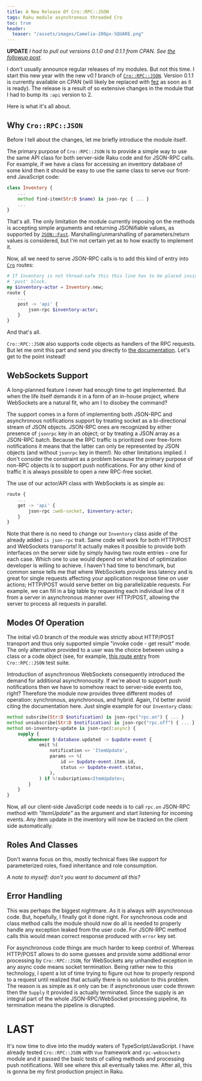 ```yaml
---
title: A New Release Of Cro::RPC::JSON
tags: Raku module asynchronous threaded Cro
toc: true
header:
  teaser: "/assets/images/Camelia-200px-SQUARE.png"
---
```


**UPDATE** _I had to pull out versions 0.1.0 and 0.1.1 from CPAN. See [the
followup post](/2021/01/28/Cro-RPC-JSON-Re-Release)._

I don't usually announce regular releases of my modules. But not this time. I
start this new year with the new _v0.1_ branch of
[`Cro::RPC::JSON`](https://github.com/vrurg/raku-Cro-RPC-JSON/tree/v0.1).
Version 0.1.1 is currently available on CPAN (will likely be replaced with
[fez](https://deathbyperl6.com/faq-zef-ecosystem) as soon as it is ready).  The
release is a result of so extensive changes in the module that I had to bump its
`:api` version to 2.

Here is what it's all about.

## Why `Cro::RPC::JSON`

Before I tell about the changes, let me briefly introduce the module itself.

The primary purpose of `Cro::RPC::JSON` is to provide a simple way to use the
same API class for both server-side Raku code and for JSON-RPC calls. For
example, if we have a class for accessing an inventory database of some kind
then it should be easy to use the same class to serve our front-end JavaScript
code:

```raku
class Inventory {
    ...
    method find-item(Str:D $name) is json-rpc { ... }
    ...
}
```

That's all. The only limitation the module currently imposing on the methods is
accepting simple arguments and returning JSONifiable values, as supported by
[`JSON::Fast`](https://modules.raku.org/dist/JSON::Fast:cpan:TIMOTIMO).
Marshalling/unmarshalling of parameters/return values is considered, but I'm not
certain yet as to how exactly to implement it.

Now, all we need to serve JSON-RPC calls is to add this kind of entry into 
[`Cro`](https://cro.services) routes:

```raku
# If Inventory is not thread-safe this this line has to be placed inside the
# 'post' block.
my $inventory-actor = Inventory.new;
route {
    ...
    post -> 'api' {
        json-rpc $inventory-actor;
    }
}
```

And that's all.

`Cro::RPC::JSON` also supports code objects as handlers of the RPC requests. But
let me omit this part and send you directly to [the
documentation](https://github.com/vrurg/raku-Cro-RPC-JSON#code-vs-object).
Let's get to the point instead!

## WebSockets Support

A long-planned feature I never had enough time to get implemented. But when the
life itself demands it in a form of an in-house project, where WebSockets are a
natural fit, who am I to disobey the command?

The support comes in a form of implementing both JSON-RPC and asynchronous
notifications support by treating socket as a bi-directional stream of JSON
objects. JSON-RPC ones are recognized by either presence of `jsonrpc` key in an
object; or by treating a JSON array as a JSON-RPC batch. Because the RPC traffic
is prioritized over free-form notifications it means that the latter can only be
represented by JSON objects (and without `jsonrpc` key in them!). No other
limitations implied. I don't consider the constraint as a problem because the
primary purpose of non-RPC objects is to support push notifications. For any
other kind of traffic it is always possible to open a new RPC-free socket.

The use of our actor/API class with WebSockets is as simple as:

```raku
route {
    ...
    get -> 'api' {
        json-rpc :web-socket, $inventory-actor;
    }
}
```

Note that there is no need to change our `Inventory` class aside of the already
added `is json-rpc` trait. Same code will work for both HTTP/POST and WebSockets
transports! It actually makes it possible to provide both interfaces on the
server side by simply having two route entries – one for each case. Which one to
use would depend on what kind of optimization developer is willing to achieve. I
haven't had time to benchmark, but common sense tells me that where WebSockets
provide less latency and is great for single requests affecting your application
response time on user actions; HTTP/POST would serve better on big
parallelizable requests. For example, we can fill in a big table by requesting
each individual line of it from a server in asynchronous manner over HTTP/POST,
allowing the server to process all requests in parallel.

## Modes Of Operation

The initial v0.0 branch of the module was strictly about HTTP/POST transport and
thus only supported simple "invoke code - get result" mode. The only alternative
provided to a user was the choice between using a class or a code object (see,
for example, [this route
entry](https://github.com/vrurg/raku-Cro-RPC-JSON/blob/63280821cc29235bb1c4d1e21045526590c58e0a/t/lib/Basic-JRPC.rakumod#L10)
from `Cro::RPC::JSON` test suite.

Introduction of asynchronous WebSockets consequently introduced the demand for
additional asynchronousity. If we're about to support push notifications then we
have to somehow react to server-side events too, right? Therefore the module now
provides three different modes of operation: synchronous, asynchronous, and
hybrid. Again, I'd better avoid citing the documentation here. Just single
example for our `Inventory` class:

```raku
method subsribe(Str:D $notification) is json-rpc("rpc.on") { ... }
method unsubscribe(Str:D $notification) is json-rpc("rpc.off") { ... }
method on-inventory-update is json-rpc(:async) {
    supply {
        whenever $!database.updated -> $update-event {
            emit %(
                notification => 'ItemUpdate',
                params => %(
                    id => $update-event.item.id,
                    status => $update-event.status,
                ),
            ) if %!subsriptions<ItemUpdate>;
        }
    }
}
```

Now, all our client-side JavaScript code needs is to call `rpc.on` JSON-RPC
method with _"ItemUpdate"_ as the argument and start listening for incoming
events. Any item update in the inventory will now be tracked on the client side
automatically.

## Roles And Classes

Don't wanna focus on this, mostly technical fixes like support for parameterized
roles, fixed inheritance and role consumption.

_A note to myself: don't you want to document all this?_

## Error Handling

This was perhaps the biggest nightmare. As it is always with asynchronous code.
But, hopefully, I finally got it done right. For synchronous code and class
method calls the module should now do all is needed to properly handle any
exception leaked from the user code. For JSON-RPC method calls this would mean
correct response produced with `error` key set.

For asynchronous code things are much harder to keep control of. Whereas
HTTP/POST allows to do some guesses and provide some additional error processing
by `Cro::RPC::JSON`, for WebSockets any unhandled exception in any async code
means socket termination. Being rather new to this technology, I spent a lot of
time trying to figure out how to properly respond to a request until realized
that actually there is no solution to this problem. The reason is as simple as
it only can be: if asynchronous user code thrown then the `Supply` it provided
is actually terminated. Since the supply is an integral part of the whole
JSON-RPC/WebSocket processing pipeline, its termination means the pipeline is
disrupted.

# LAST

It's now time to dive into the muddy waters of TypeScript/JavaScript. I have
already tested `Cro::RPC::JSON` with `Vue` framework and `rpc-websockets` module
and it passed the basic tests of calling methods and processing push
notifications.  Will see where this all eventually takes me. After all, this is
gonna be my first production project in Raku.
